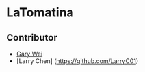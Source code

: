 # LaTomatina

## Contributor
* [Gary Wei](https://github.com/garywei944)
* [Larry Chen] (https://github.com/LarryC01)
